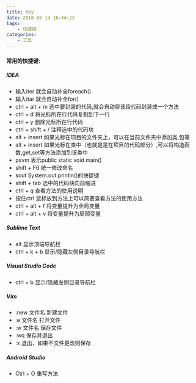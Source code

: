 ```yaml
---
title: Key
date: 2018-06-14 16:44:22
tags:
    - 快捷键
categories:
    - 工具
---
```


#### 常用的快捷键: 
##### IDEA        
* 输入iter 就会自动补全foreach()
* 输入itar 就会自动补全for()
* ctrl + alt + m 选中要封装的代码,就会自动将该段代码封装成一个方法
* ctrl + d 将光标所在行代码复制到下一行
* ctrl + y 删除光标所在行代码
* ctrl + shift + / 注释选中的代码块
* alt + insert 如果光标在项目的文件夹上，可以在当前文件夹中添加类,包等
* alt + insert 如果光标在类中（也就是是在项目的代码部分）,可以将构造函数,get,set等方法添加到该类中
* psvm 表示public static void main()
* shift + F6 统一修改命名
* sout System.out.println()的快捷键
* shift + tab 选中的代码块向前缩进
* ctrl + q 查看方法的使用说明
* 按住ctrl 鼠标放到方法上可以简要查看方法的使用方法
* ctrl + alt + f 将变量提升为全局变量
* ctrl + alt + v 将变量提升为局部变量

##### Sublime Text
* alt 显示顶端导航栏
* ctrl + k + b 显示/隐藏左侧目录导航栏

##### Visual Studio Code
* ctrl + b 显示/隐藏左侧目录导航栏

##### Vim

* :new  文件名     新建文件
* :e    文件名     打开文件
* :w    文件名     保存文件
* :wq   保存并退出
* :x    退出，如果不文件更改则保存

##### Android Studio
* Ctrl + O 重写方法
